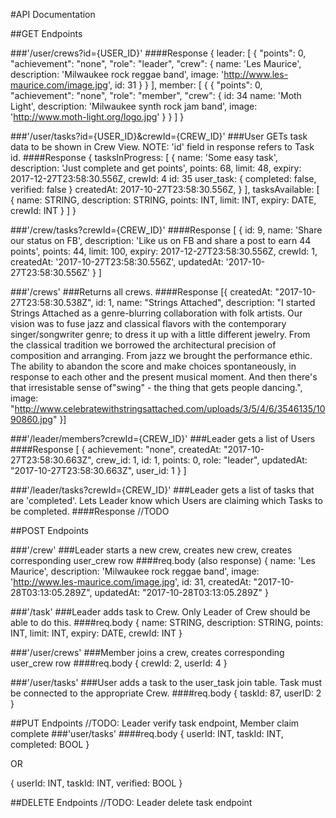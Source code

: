 #API Documentation

##GET Endpoints

###'/user/crews?id={USER_ID}'
####Response
{
  leader: [
    {
        "points": 0,
        "achievement": "none",
        "role": "leader",
        "crew": {
          name: 'Les Maurice',
          description: 'Milwaukee rock reggae band',
          image: 'http://www.les-maurice.com/image.jpg',
          id: 31
        }
    }
  ],
  member: [
    {
        {
        "points": 0,
        "achievement": "none",
        "role": "member",
        "crew": {
          id: 34
          name: 'Moth Light',
          description: 'Milwaukee synth rock jam band',
          image: 'http://www.moth-light.org/logo.jpg'
        }
    }
  ]
}

###'/user/tasks?id={USER_ID}&crewId={CREW_ID}'
###User GETs task data to be shown in Crew View. NOTE: 'id' field in response refers to Task id.
####Response
{
  tasksInProgress: [
    {
      name: 'Some easy task',
      description: 'Just complete and get points',
      points: 68,
      limit: 48,
      expiry: 2017-12-27T23:58:30.556Z,
      crewId: 4
      id: 35
      user_task:
        {
          completed: false,
          verified: false
        }
      createdAt: 2017-10-27T23:58:30.556Z,
    }
  ],
  tasksAvailable: [
    {
      name: STRING,
      description: STRING,
      points: INT,
      limit: INT,
      expiry: DATE,
      crewId: INT
    }
  ]
}

###'/crew/tasks?crewId={CREW_ID}'
####Response
[
  {
    id: 9,
    name: 'Share our status on FB',
    description: 'Like us on FB and share a post to earn 44 points',
    points: 44,
    limit: 100,
    expiry: 2017-12-27T23:58:30.556Z,
    crewId: 1,
    createdAt: '2017-10-27T23:58:30.556Z',
    updatedAt: '2017-10-27T23:58:30.556Z'
  }
]

###'/crews'
###Returns all crews.
####Response
[{
  createdAt: "2017-10-27T23:58:30.538Z",
  id: 1,
  name: "Strings Attached",
  description: "I started Strings Attached as a genre-blurring collaboration with folk
    artists. Our vision was to fuse jazz and classical flavors with the contemporary singer/songwriter
    genre; to dress it up with a little different jewelry. From the classical tradition we borrowed
    the architectural precision of composition and arranging. From jazz we brought the performance
    ethic. The ability to abandon the score and make choices spontaneously, in response to each other
    and the present musical moment. And then there's that irresistable sense of"swing" - the thing
    that gets people dancing.",
  image: "http://www.celebratewithstringsattached.com/uploads/3/5/4/6/3546135/1090860.jpg"
}]

###'/leader/members?crewId={CREW_ID}'
###Leader gets a list of Users
####Response
[
  {
    achievement: "none",
    createdAt: "2017-10-27T23:58:30.663Z",
    crew_id: 1,
    id: 1,
    points: 0,
    role: "leader",
    updatedAt: "2017-10-27T23:58:30.663Z",
    user_id: 1
  }
]

###'/leader/tasks?crewId={CREW_ID}'
###Leader gets a list of tasks that are 'completed'. Lets Leader know which Users are claiming which Tasks to be completed.
####Response
//TODO

##POST Endpoints

###'/crew'
###Leader starts a new crew, creates new crew, creates corresponding user_crew row
####req.body (also response)
{
  name: 'Les Maurice',
  description: 'Milwaukee rock reggae band',
  image: 'http://www.les-maurice.com/image.jpg',
  id: 31,
  createdAt: "2017-10-28T03:13:05.289Z",
  updatedAt: "2017-10-28T03:13:05.289Z"
}

###'/task'
###Leader adds task to Crew. Only Leader of Crew should be able to do this.
####req.body
{
  name: STRING,
  description: STRING,
  points: INT,
  limit: INT,
  expiry: DATE,
  crewId: INT
}

###'/user/crews'
###Member joins a crew, creates corresponding user_crew row
####req.body
{
  crewId: 2,
  userId: 4
}

###'/user/tasks'
###User adds a task to the user_task join table. Task must be connected to the appropriate Crew.
####req.body
{
  taskId: 87,
  userID: 2
}

##PUT Endpoints
//TODO: Leader verify task endpoint, Member claim complete
###'user/tasks'
####req.body
{
  userId: INT,
  taskId: INT,
  completed: BOOL
}

OR

{
  userId: INT,
  taskId: INT,
  verified: BOOL
}

##DELETE Endpoints
//TODO: Leader delete task endpoint


